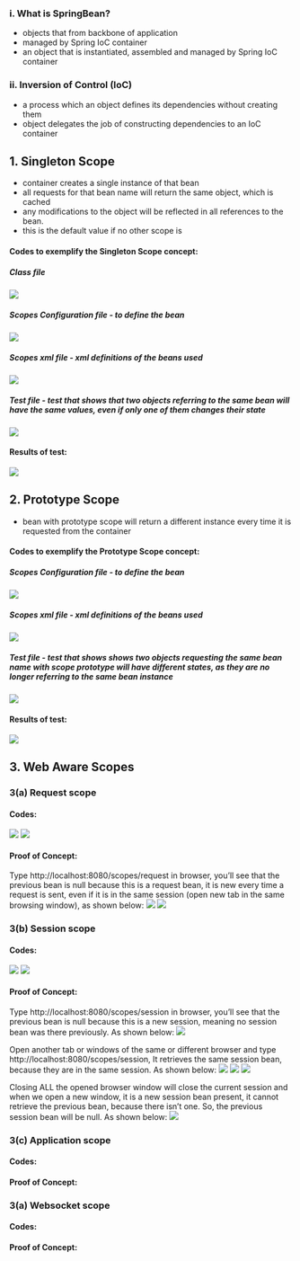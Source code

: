 ﻿### i. What is SpringBean?  
* objects that from backbone of application
* managed by Spring IoC container
* an object that is instantiated, assembled and managed by Spring IoC container

### ii. Inversion of Control (IoC)
* a process which an object defines its dependencies without creating them
* object delegates the job of constructing dependencies to an IoC container

## 1. Singleton Scope
* container creates a single instance of that bean
* all requests for that bean name will return the same object, which is cached
* any modifications to the object will be reflected in all references to the bean. 
* this is the default value if no other scope is 

#### Codes to exemplify the Singleton Scope concept:

##### Class file
![](https://devtraining2.blob.core.windows.net/devtraining2-images/2020/03/24/ce85863a.png)

##### Scopes Configuration file - to define the bean
![](https://devtraining2.blob.core.windows.net/devtraining2-images/2020/03/24/d0562b56.png)

##### Scopes xml file - xml definitions of the beans used
![](https://devtraining2.blob.core.windows.net/devtraining2-images/2020/03/24/eec61e73.png)

##### Test file - test that shows that two objects referring to the same bean will have the same values, even if only one of them changes their state
![](https://devtraining2.blob.core.windows.net/devtraining2-images/2020/03/24/138972d7.png)

#### Results of test:
![](https://devtraining2.blob.core.windows.net/devtraining2-images/2020/03/24/2d1dbd6.png)

## 2. Prototype Scope
* bean with prototype scope will return a different instance every
time it is requested from the container

#### Codes to exemplify the Prototype Scope concept:

##### Scopes Configuration file - to define the bean
![](https://devtraining2.blob.core.windows.net/devtraining2-images/2020/03/24/aec359a8.png)

##### Scopes xml file - xml definitions of the beans used
![](https://devtraining2.blob.core.windows.net/devtraining2-images/2020/03/24/5a54858c.png)

##### Test file - test that shows  shows two objects requesting the same bean name with scope prototype will have different states, as they are no longer referring to the same bean instance
![](https://devtraining2.blob.core.windows.net/devtraining2-images/2020/03/24/1f211cb3.png)

#### Results of test:
![](https://devtraining2.blob.core.windows.net/devtraining2-images/2020/03/24/5dd3da77.png)

## 3. Web Aware Scopes
### 3(a) Request scope
#### Codes:
![](https://devtraining2.blob.core.windows.net/devtraining2-images/2020/03/24/57f7aa18.png)
![](https://devtraining2.blob.core.windows.net/devtraining2-images/2020/03/24/9ac4ebd6.png)
#### Proof of Concept:
Type http://localhost:8080/scopes/request in browser, you’ll see that the previous bean is null because this is a request bean, it is new every time a request is sent, even if it is in the same session (open new tab in the same browsing window), as shown below:
![](https://devtraining2.blob.core.windows.net/devtraining2-images/2020/03/24/d5b27ff7.png)
![](https://devtraining2.blob.core.windows.net/devtraining2-images/2020/03/24/f9b943df.png)

### 3(b) Session scope
#### Codes:
![](https://devtraining2.blob.core.windows.net/devtraining2-images/2020/03/24/1895b800.png)
![](https://devtraining2.blob.core.windows.net/devtraining2-images/2020/03/24/42be83f4.png)
#### Proof of Concept:
Type http://localhost:8080/scopes/session in browser, you’ll see that the previous bean is null because this is a new session, meaning no session bean was there previously. As shown below:
![](https://devtraining2.blob.core.windows.net/devtraining2-images/2020/03/24/7126a32f.png)

Open another tab or windows of the same or different browser and type http://localhost:8080/scopes/session, It retrieves the same session bean, because they are in the same session. As shown below:
![](https://devtraining2.blob.core.windows.net/devtraining2-images/2020/03/24/8015a03e.png)
![](https://devtraining2.blob.core.windows.net/devtraining2-images/2020/03/24/69a5cf5d.png)
![](https://devtraining2.blob.core.windows.net/devtraining2-images/2020/03/24/dbd112f6.png)

Closing ALL the opened browser window will close the current session and when we open a new window, it is a new session bean present, it cannot retrieve the previous bean, because there isn’t one. So, the previous session bean will be null. As shown below:
![](https://devtraining2.blob.core.windows.net/devtraining2-images/2020/03/24/fa8aac67.png)

### 3(c) Application scope
#### Codes:
#### Proof of Concept:

### 3(a) Websocket scope
#### Codes:
#### Proof of Concept: